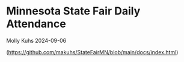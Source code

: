 Minnesota State Fair Daily Attendance
================
Molly Kuhs
2024-09-06

(https://github.com/makuhs/StateFairMN/blob/main/docs/index.html) 
